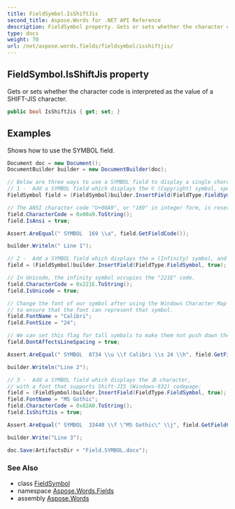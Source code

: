 ```yaml
---
title: FieldSymbol.IsShiftJis
second_title: Aspose.Words for .NET API Reference
description: FieldSymbol property. Gets or sets whether the character code is interpreted as the value of a SHIFTJIS character in C#.
type: docs
weight: 70
url: /net/aspose.words.fields/fieldsymbol/isshiftjis/
---
```

## FieldSymbol.IsShiftJis property

Gets or sets whether the character code is interpreted as the value of a SHIFT-JIS character.

```csharp
public bool IsShiftJis { get; set; }
```

## Examples

Shows how to use the SYMBOL field.

```csharp
Document doc = new Document();
DocumentBuilder builder = new DocumentBuilder(doc);

// Below are three ways to use a SYMBOL field to display a single character.
// 1 -  Add a SYMBOL field which displays the © (Copyright) symbol, specified by an ANSI character code:
FieldSymbol field = (FieldSymbol)builder.InsertField(FieldType.FieldSymbol, true);

// The ANSI character code "U+00A9", or "169" in integer form, is reserved for the copyright symbol.
field.CharacterCode = 0x00a9.ToString();
field.IsAnsi = true;

Assert.AreEqual(" SYMBOL  169 \\a", field.GetFieldCode());

builder.Writeln(" Line 1");

// 2 -  Add a SYMBOL field which displays the ∞ (Infinity) symbol, and modify its appearance:
field = (FieldSymbol)builder.InsertField(FieldType.FieldSymbol, true);

// In Unicode, the infinity symbol occupies the "221E" code.
field.CharacterCode = 0x221E.ToString();
field.IsUnicode = true;

// Change the font of our symbol after using the Windows Character Map
// to ensure that the font can represent that symbol.
field.FontName = "Calibri";
field.FontSize = "24";

// We can set this flag for tall symbols to make them not push down the rest of the text on their line.
field.DontAffectsLineSpacing = true;

Assert.AreEqual(" SYMBOL  8734 \\u \\f Calibri \\s 24 \\h", field.GetFieldCode());

builder.Writeln("Line 2");

// 3 -  Add a SYMBOL field which displays the あ character,
// with a font that supports Shift-JIS (Windows-932) codepage:
field = (FieldSymbol)builder.InsertField(FieldType.FieldSymbol, true);
field.FontName = "MS Gothic";
field.CharacterCode = 0x82A0.ToString();
field.IsShiftJis = true;

Assert.AreEqual(" SYMBOL  33440 \\f \"MS Gothic\" \\j", field.GetFieldCode());

builder.Write("Line 3");

doc.Save(ArtifactsDir + "Field.SYMBOL.docx");
```

### See Also

* class [FieldSymbol](../)
* namespace [Aspose.Words.Fields](../../fieldsymbol/)
* assembly [Aspose.Words](../../../)
